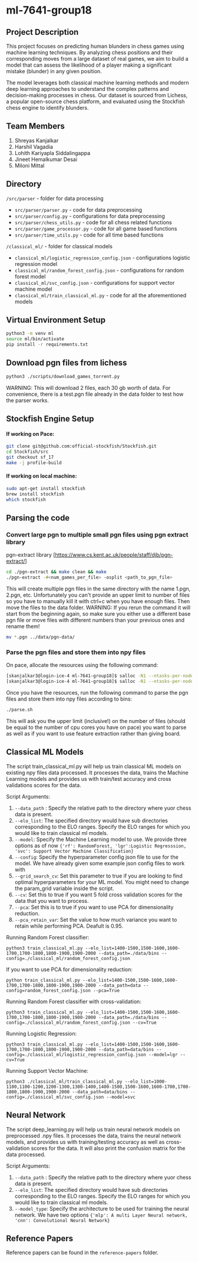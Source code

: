 # ml-7641-group18

## Project Description
This project focuses on predicting human blunders in chess games using machine learning techniques. By analyzing chess positions and their corresponding moves from a large dataset of real games, we aim to build a model that can assess the likelihood of a player making a significant mistake (blunder) in any given position.

The model leverages both classical machine learning methods and modern deep learning approaches to understand the complex patterns and decision-making processes in chess. Our dataset is sourced from Lichess, a popular open-source chess platform, and evaluated using the Stockfish chess engine to identify blunders.

## Team Members
1. Shreyas Kanjalkar
2. Harshil Vagadia
3. Lohith Kariyapla Siddalingappa
4. Jineet Hemalkumar Desai
5. Miloni Mittal

## Directory
`/src/parser` - folder for data processing
- `src/parser/parser.py` - code for data preprocessing
- `src/parser/config.py` - configurations for data preprocessing
- `src/parser/chess_utils.py` - code for all chess related functions
- `src/parser/game_processor.py` - code for all game based functions
- `src/parser/time_utils.py` - code for all time based functions

`/classical_ml/` - folder for classical models
- `classical_ml/logistic_regression_config.json` - configurations logistic regression model
- `classical_ml/random_forest_config.json` - configurations for random forest model
- `classical_ml/svc_config.json` - configurations for support vector machine model
- `classical_ml/train_classical_ml.py` - code for all the aforementioned models


## Virtual Environment Setup
```bash
python3 -m venv ml
source ml/bin/activate
pip install -r requirements.txt
```

## Download pgn files from lichess
```bash
python3 ./scripts/download_games_torrent.py
```
WARNING: This will download 2 files, each 30 gb worth of data. For convenience, there is a test.pgn file already in the data folder to test how the parser works.
## Stockfish Engine Setup

#### If working on Pace:

```bash
git clone git@github.com:official-stockfish/Stockfish.git
cd Stockfish/src
git checkout sf_17
make -j profile-build
```

#### If working on local machine:

```bash
sudo apt-get install stockfish
brew install stockfish
which stockfish
```

## Parsing the code

### Convert large pgn to multiple small pgn files using pgn extract library

pgn-extract library [https://www.cs.kent.ac.uk/people/staff/djb/pgn-extract/]

```bash
cd ./pgn-extract && make clean && make
./pgn-extract -#<num_games_per_file> -osplit <path_to_pgn_file>
```
This will create multiple pgn files in the same directory with the name 1.pgn, 2.pgn, etc. Unfortunately you can't provide an upper limit to number of files so you have to manually kill it with ctrl+c when you have enough files.
Then move the files to the data folder. WARNING: If you rerun the command it will start from the beginning again, so make sure you either use a different base pgn file or move files with different numbers than your previous ones and rename them!

```bash
mv *.pgn ../data/pgn-data/
```

### Parse the pgn files and store them into npy files

On pace, allocate the resources using the following command:
```bash
[skanjalkar3@login-ice-4 ml-7641-group18]$ salloc -N1 --ntasks-per-node=<number_of_cpu_nodes> --time=<hh:mm:ss>
[skanjalkar3@login-ice-4 ml-7641-group18]$ salloc -N1 --ntasks-per-node=32 --time=13:00:00
```

Once you have the resources, run the following command to parse the pgn files and store them into npy files according to bins:
```bash
./parse.sh
```

This will ask you the upper limit (inclusive!) on the number of files (should be equal to the number of cpu cores you have on pace) you want to parse as well as if you want to use feature extraction rather than giving board.

## Classical ML Models

The script train_classical_ml.py will help us train classical ML models on existing npy files data processed. It processes the data, trains the Machine Learning models and provides us with train/test accuracy and cross validations scores for the data.

Script Arguments:
1. ```--data_path``` : Specify the relative path to the directory where yuor chess data is present.
2. ```--elo_list```: The specified directory would have sub directories corresponding to the ELO ranges. Specify the ELO ranges for which you would like to train classical ml models.
3. ```--model```: Specify the Machine Learning model to use. We provide three options as of now ```{'rf': RandomForest, 'lgr':Logistic Regresssion, 'svc': Support Vector Machine Classification}```
4. ```--config```: Specify the hyperparameter config json file to use for the model. We have already given some example json config files to work with
5. ```--grid_search_cv```: Set this parameter to true if you are looking to find optimal hyperparameters for your ML model. You might need to change the param_grid variable inside the script.
6. ```--cv```: Set this to true if you want 5 fold cross validation scores for the data that you want to process.
7. ```--pca```: Set this is to true if you want to use PCA for dimensionality reduction.
8. ```--pca_retain_var```: Set the value to how much variance you want to retain while performing PCA. Deafult is 0.95.

Running Random Forest classifier:
```
python3 train_classical_ml.py --elo_list=1400-1500,1500-1600,1600-1700,1700-1800,1800-1900,1900-2000 --data_path=./data/bins --config=./classical_ml/random_forest_config.json
```
If you want to use PCA for dimensionality reduction:
```
python train_classical_ml.py --elo_list=1400-1500,1500-1600,1600-1700,1700-1800,1800-1900,1900-2000 --data_path=data --config=random_forest_config.json --pca=True
```
Running Random Forest classifier with cross-validation:
```
python3 train_classical_ml.py --elo_list=1400-1500,1500-1600,1600-1700,1700-1800,1800-1900,1900-2000 --data_path=./data/bins --config=./classical_ml/random_forest_config.json --cv=True
```
Running Logistic Regression:
```
python3 train_classical_ml.py --elo_list=1400-1500,1500-1600,1600-1700,1700-1800,1800-1900,1900-2000 --data_path=data/bins --config=./classical_ml/logistic_regression_config.json --model=lgr --cv=True
```
Running Support Vector Machine:
```
python3 ./classical_ml/train_classical_ml.py --elo_list=1000-1100,1100-1200,1200-1300,1300-1400,1400-1500,1500-1600,1600-1700,1700-1800,1800-1900,1900-2000 --data_path=data/bins --config=./classical_ml/svc_config.json --model=svc
```

## Neural Network

The script deep_learning.py will help us train neural network models on preprocessed .npy files. It processes the data, trains the neural network models, and provides us with training/testing accuracy as well as cross-validation scores for the data. It will also print the confusion matrix for the data processed.

Script Arguments:
1. ```--data_path``` : Specify the relative path to the directory where yuor chess data is present.
2. ```--elo_list```: The specified directory would have sub directories corresponding to the ELO ranges. Specify the ELO ranges for which you would like to train classical ml models.
3. ```--model_type```: Specify the architecture to be used for training the neural network. We have two options ```{'mlp': A multi Layer Neural network, 'cnn': Convolutional Neural Network}```

## Reference Papers

Reference papers can be found in the `reference-papers` folder.
